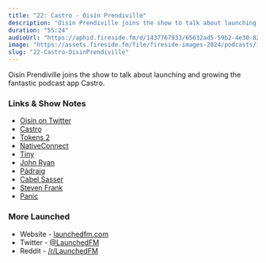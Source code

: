 ```yaml
---
title: "22: Castro - Oisín Prendiville"
description: "Oisín Prendiville joins the show to talk about launching and growing the fantastic podcast app Castro."
duration: "55:24"
audioUrl: "https://aphid.fireside.fm/d/1437767933/65632ad5-59b2-4e30-82d1-13845dce07dd/9e53bd03-0424-49e4-b738-2aaf58f31d30.mp3"
image: "https://assets.fireside.fm/file/fireside-images-2024/podcasts/images/6/65632ad5-59b2-4e30-82d1-13845dce07dd/episodes/9/9e53bd03-0424-49e4-b738-2aaf58f31d30/cover.jpg?v=1"
slug: "22-Castro-OisinPrendiville"
---
```


<p>Oisín Prendiville joins the show to talk about launching and growing the fantastic podcast app Castro.</p>

<h3>Links &amp; Show Notes</h3>

<ul>
<li><a href="https://twitter.com/prendio2" rel="nofollow">Oisín on Twitter</a></li>
<li><a href="https://castro.fm" rel="nofollow">Castro</a></li>
<li><a href="https://gikken.co/tokens/" rel="nofollow">Tokens 2</a></li>
<li><a href="https://nativeconnect.app" rel="nofollow">NativeConnect</a></li>
<li><a href="https://www.tinycapital.com" rel="nofollow">Tiny</a></li>
<li><a href="https://twitter.com/johndryan" rel="nofollow">John Ryan</a></li>
<li><a href="https://twitter.com/padraig" rel="nofollow">Pádraig</a></li>
<li><a href="https://twitter.com/cabel" rel="nofollow">Cabel Sasser</a></li>
<li><a href="https://stevenf.com" rel="nofollow">Steven Frank</a></li>
<li><a href="https://panic.com" rel="nofollow">Panic</a></li>
</ul>

<h3>More Launched</h3>

<ul>
<li>Website - <a href="https://launchedfm.com" rel="nofollow">launchedfm.com</a></li>
<li>Twitter - <a href="https://twitter.com/launchedfm" rel="nofollow">@LaunchedFM</a></li>
<li>Reddit - <a href="https://www.reddit.com/r/LaunchedFM/" rel="nofollow">/r/LaunchedFM</a></li>
</ul>
